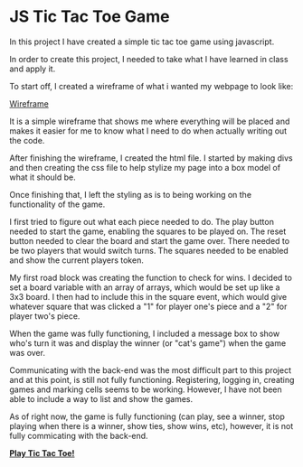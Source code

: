 # JS Tic Tac Toe Game

In this project I have created a simple tic tac toe game using javascript.

In order to create this project, I needed to take what I have learned in class and apply it.

To start off, I created a wireframe of what i wanted my webpage to look like:

[Wireframe](img/Wireframe.jpg)

It is a simple wireframe that shows me where everything will be placed and makes it easier for me to know what I need to do when actually writing out the code.

After finishing the wireframe, I created the html file. I started by making divs and then creating the css file to help stylize my page into a box model of what it should be.

Once finishing that, I left the styling as is to being working on the functionality of the game.

I first tried to figure out what each piece needed to do. The play button needed to start the game, enabling the squares to be played on. The reset button needed to clear the board and start the game over. There needed to be two players that would switch turns. The squares needed to be enabled and show the current players token.

My first road block was creating the function to check for wins. I decided to set a board variable with an array of arrays, which would be set up like a 3x3 board. I then had to include this in the square event, which would give whatever square that was clicked a "1" for player one's piece and a "2" for player two's piece.

When the game was fully functioning, I included a message box to show who's turn it was and display the winner (or "cat's game") when the game was over.

Communicating with the back-end was the most difficult part to this project and at this point, is still not fully functioning.
Registering, logging in, creating games and marking cells seems to be working. However, I have not been able to
include a way to list and show the games.

As of right now, the game is fully functioning (can play, see a winner, stop playing when there is a winner, show ties, show wins, etc), however, it is not fully commicating with the back-end.

**[Play Tic Tac Toe!](http://kaylal12.github.io/js-project-1/)**





